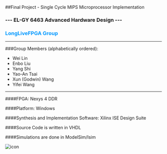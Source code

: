 ##Final Project - Single Cycle MIPS Microprocessor Implementation
###  --- EL-GY 6463 Advanced Hardware Design --- 

### <font color=#0099ff> LongLiveFPGA Group </font> 

*****************************************************************************
###Group Members (alphabetically ordered): 
* Wei Lin
* Enbo Liu
* Yang Shi
* Yao-An Tsai
* Xun (Godwin) Wang
* Yifei Wang

*****************************************************************************

####FPGA: Nexys 4 DDR

####Platform: Windows 

####Synthesis and Implementation Software: Xilinx ISE Design Suite

####Source Code is written in VHDL

####Simulations are done in ModelSim/Isim


![icon](http://www.dataio.com/portals/0/iStock_000005613425Small.jpg)

